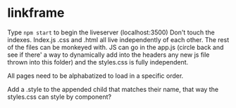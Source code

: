 # linkframe

Type ```npm start``` to begin the liveserver (localhost:3500)
Don't touch the indexes. Index.js .css and .html all live independently of each other.
The rest of the files can be monkeyed with. JS can go in the app.js (circle back and see if there' a way to dynamically add into the headers any new js file thrown into this folder) and the styles.css is fully independent.

All pages need to be alphabatized to load in a specific order.

Add a .style to the appended child that matches their name, that way the styles.css can style by component?